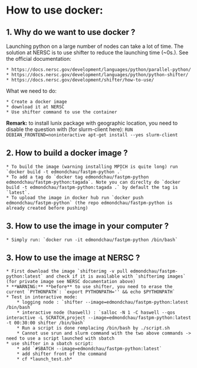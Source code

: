 # How to use docker:

## 1. Why do we want to use docker ?

Launching python on a large number of nodes can take a lot of time. The solution at NERSC is to use shifter to reduce the launching time (~0s.). See the official documentation:

    * https://docs.nersc.gov/development/languages/python/parallel-python/
    * https://docs.nersc.gov/development/languages/python/python-shifter/
    * https://docs.nersc.gov/development/shifter/how-to-use/

What we need to do:

    * Create a docker image
    * download it at NERSC
    * Use shifter command to use the container

**Remark:** to install lunix package with geographic location, you need to disable the question with (for slurm-client here): `RUN DEBIAN_FRONTEND=noninteractive apt-get install --yes slurm-client`

## 2. How to build a docker image ?

    * To build the image (warning installing MPICH is quite long) run `docker build -t edmondchau/fastpm-python .`
    * To add a tag do `docker tag edmondchau/fastpm-python edmondchau/fastpm-python:tagada`. Note you can direclty do `docker build -t edmondchau/fastpm-python:tagada .` by default the tag is `latest`.
    * To upload the image in docker hub run `docker push edmondchau/fastpm-python` (the repo edmondchau/fastpm-python is already created before pushing)

## 3. How to use the image in your computer ?

    * Simply run: `docker run -it edmondchau/fastpm-python /bin/bash`

## 3. How to use the image at NERSC ?

    * First download the image `shifterimg -v pull edmondchau/fastpm-python:latest` and check if it is available with `shifterimg images` (for private image see NERSC documentation above)
    * **WARNING:** **before** to use shifter, you need to erase the current `PYTHONPATH`: `export PYTHONPATH='' && echo $PYTHONPATH`
    * Test in interactive mode:
        * logging node : `shifter --image=edmondchau/fastpm-python:latest /bin/bash`
        * interactive node (haswell) : `salloc -N 1 -C haswell --qos interactive -L SCRATCH,project --image=edmondchau/fastpm-python:latest -t 00:30:00 shifter /bin/bash`
        * Run a script is done remplacing /bin/bash by ./script.sh
        * Cannot use srun and slurm command with the two above commands -> need to use a script launched with sbatch
    * use shifter in a sbatch script:
        * add `#SBATCH --image=edmondchau/fastpm-python:latest`
        * add shifter front of the command
        * cf *launch_test.sh*
